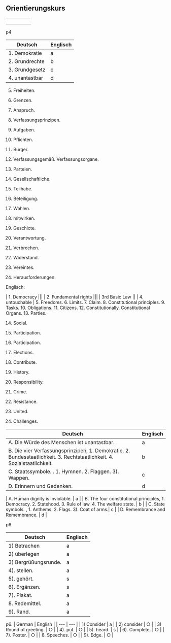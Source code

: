 ## Orientierungskurs 

|   |   |   |   |   |
|---|---|---|---|---|
|   |   |   |   |   |
|   |   |   |   |   |
|   |   |   |   |   |

p4

| Deutsch|Englisch |
|---|---|
| 1. Demokratie |a|
| 2. Grundrechte |b|
| 3. Grundgesetz |c|
| 4. unantastbar |d|

5. Freiheiten.  
6. Grenzen.
7. Anspruch.
8. Verfassungsprinzipen.
9. Aufgaben.
10. Pflichten. 
11. Bürger.
12. Verfassungsgemäß. Verfassungsorgane. 
13. Parteien. 

14. Gesellschaftliche.
15. Teilhabe.
16. Beteiligung.
17. Wahlen.
18. mitwirken. 
19. Geschicte.
20. Verantwortung.
21. Verbrechen.
22. Widerstand.
23. Vereintes. 

24. Herausforderungen.

Englisch:

| 1. Democracy |||
| 2. Fundamental rights |||
| 3rd Basic Law ||
| 4. untouchable |
5. Freedoms.
6. Limits.
7. Claim.
8. Constitutional principles.
9. Tasks.
10. Obligations.
11. Citizens.
12. Constitutionally. Constitutional Organs. 
13. Parties.


14. Social.
15. Participation.
16. Participation.
17. Elections.
18. Contribute.
19. History.
20. Responsibility.
21. Crime.
22. Resistance.
23. United.

24. Challenges.

| Deutsch | Englisch|
|---|---|
| A. Die Würde des Menschen ist unantastbar. | a|
| B. Die vier Verfassungsprinzipen, 1. Demokratie. 2. Bundesstaatlichkeit. 3. Rechtstaatlichkeit. 4. Sozialstaatlichkeit. | b|
| C. Staatssymbole.  . 1. Hymnen.  2. Flaggen. 3). Wappen. | c |
| D. Erinnern und Gedenken. | d|

| A. Human dignity is inviolable. | a |
| B. The four constitutional principles, 1. Democracy. 2. Statehood. 3. Rule of law. 4. The welfare state. | b |
| C. State symbols. , 1. Anthems. 2. Flags. 3). Coat of arms.| c |
| D. Remembrance and Remembrance. | d |


p6.

|Deutsch |Englisch |
|---|---|
| 1) Betrachen |a|
| 2) überlegen |a|
| 3) Bergrüßungsrunde. |a|
| 4). stellen. |a|
| 5). gehört. | s|
| 6). Ergänzen. |s|
| 7). Plakat. |a|
| 8. Redemittel. |a|
| 9). Rand. |a|

p6.
| German | English |
| --- | --- |
| 1) Consider | a |
| 2) consider | ○ |
| 3) Round of greeting. | ○ |
| 4). put. | ○ |
| 5). heard. | s |
| 6). Complete. | ○ |
| 7). Poster. | ○ |
| 8. Speeches. | ○ |
| 9). Edge. | ○ |
